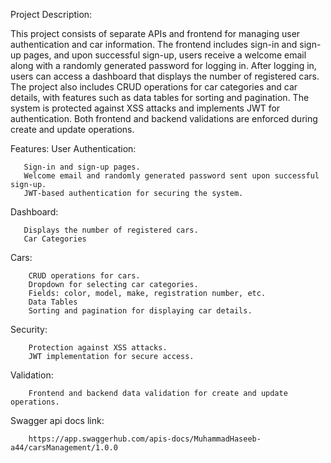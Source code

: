 Project Description:


This project consists of separate APIs and frontend for managing user authentication and car information. The frontend includes sign-in and sign-up pages, and upon successful sign-up, users receive a welcome email along with a randomly generated password for logging in. After logging in, users can access a dashboard that displays the number of registered cars. The project also includes CRUD operations for car categories and car details, with features such as data tables for sorting and pagination. The system is protected against XSS attacks and implements JWT for authentication. Both frontend and backend validations are enforced during create and update operations.



Features:
  User Authentication:

       Sign-in and sign-up pages.
       Welcome email and randomly generated password sent upon successful sign-up.
       JWT-based authentication for securing the system.

  Dashboard:

       Displays the number of registered cars.
       Car Categories

  Cars:

        CRUD operations for cars.
        Dropdown for selecting car categories.
        Fields: color, model, make, registration number, etc.
        Data Tables
        Sorting and pagination for displaying car details.

  Security:

        Protection against XSS attacks.
        JWT implementation for secure access.

  Validation:

        Frontend and backend data validation for create and update operations.



  Swagger api docs link:

        https://app.swaggerhub.com/apis-docs/MuhammadHaseeb-a44/carsManagement/1.0.0